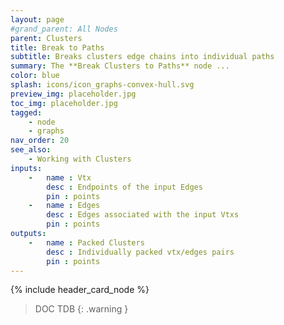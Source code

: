 ```yaml
---
layout: page
#grand_parent: All Nodes
parent: Clusters
title: Break to Paths
subtitle: Breaks clusters edge chains into individual paths
summary: The **Break Clusters to Paths** node ...
color: blue
splash: icons/icon_graphs-convex-hull.svg
preview_img: placeholder.jpg
toc_img: placeholder.jpg
tagged: 
    - node
    - graphs
nav_order: 20
see_also:
    - Working with Clusters
inputs:
    -   name : Vtx
        desc : Endpoints of the input Edges
        pin : points
    -   name : Edges
        desc : Edges associated with the input Vtxs
        pin : points
outputs:
    -   name : Packed Clusters
        desc : Individually packed vtx/edges pairs
        pin : points
---
```


{% include header_card_node %}

> DOC TDB
{: .warning }